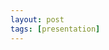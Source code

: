 ```yaml
---
layout: post
tags: [presentation]
---
```


<object data="presentations/4.19.21-Word2Vec.pdf" width="600" height="375" type="application/pdf"></object>

